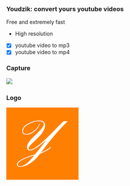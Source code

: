 ### Youdzik: convert yours youtube videos
Free and extremely fast

- High resolution
- [x] youtube video to mp3
- [x] youtube video to mp4

### Capture
![](https://i.ibb.co/8sdwYJJ/youdzik.png)

### Logo
![](public/logo192.png)